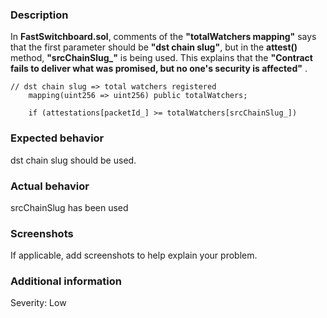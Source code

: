 ### Description
In **FastSwitchboard.sol**, comments of the **"totalWatchers mapping"** says that the first parameter should be  **"dst chain slug"**, but in the **attest()** method, **"srcChainSlug_"** is being used. This explains that the **"Contract fails to deliver what was promised, but no one's security is affected"** . 

```
// dst chain slug => total watchers registered
    mapping(uint256 => uint256) public totalWatchers;
    
    if (attestations[packetId_] >= totalWatchers[srcChainSlug_])
```

### Expected behavior

dst chain slug should be used.

### Actual behavior

srcChainSlug has been used

### Screenshots

If applicable, add screenshots to help explain your problem.

### Additional information

Severity: Low
